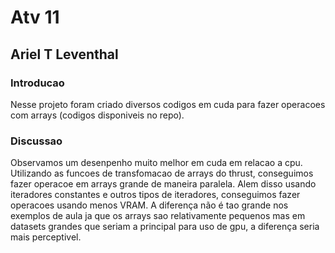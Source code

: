 # Atv 11
## Ariel T Leventhal

### Introducao
Nesse projeto foram criado diversos codigos em cuda para fazer operacoes com arrays (codigos disponiveis no repo).

### Discussao
Observamos um desenpenho muito melhor em cuda em relacao a cpu. Utilizando as funcoes de transfomacao de arrays do thrust, conseguimos fazer operacoe em arrays grande de maneira paralela. Alem disso usando iteradores constantes e outros tipos de iteradores, conseguimos fazer operacoes usando menos VRAM. A diferença não é tao grande nos exemplos de aula ja que os arrays sao relativamente pequenos mas em datasets grandes que seriam a principal para uso de gpu, a diferença seria mais perceptivel.